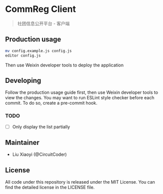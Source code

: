 # CommReg Client
> 社团信息公开平台 - 客户端

## Production usage
```bash
mv config.example.js config.js
editor config.js
```
Then use Weixin developer tools to deploy the application

## Developing
Follow the production usage guide first, then use Weixin developer tools to view the changes.
You may want to run ESLint style checker before each commit. To do so, create a pre-commit hook.

### TODO
- [ ] Only display the list partially

## Maintainer
- Liu Xiaoyi (@CircuitCoder)

## License
All code under this repository is released under the MIT License. You can find the detailed license in the LICENSE file.
